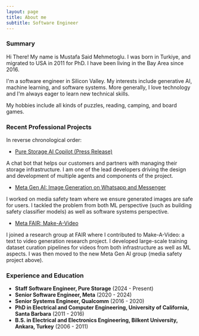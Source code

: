 ```yaml
---
layout: page
title: About me
subtitle: Software Engineer
---
```


### Summary

Hi There! My name is Mustafa Said Mehmetoglu. I was born in Turkiye, and migrated to USA in 2011 for PhD. I have been living in the Bay Area since 2016.

I'm a software engineer in Silicon Valley. My interests include generative AI, machine learning, and software systems. More generally, I love technology and I'm always eager to learn new technical skills.

My hobbies include all kinds of puzzles, reading, camping, and board games.

### Recent Professional Projects

In reverse chronological order:

- [Pure Storage AI Copilot (Press Release)](https://investor.purestorage.com/news-and-events/press-releases/press-release-details/2024/Industry-First-Innovations-in-the-Pure-Storage-Platform-Help-Customers-Keep-Pace-with-AIs-Rapid-Evolution/default.aspx)

A chat bot that helps our customers and partners with managing their storage infrastructure. I am one of the lead developers driving the design and development of multiple agents and components of the project.

- [Meta Gen AI: Image Generation on Whatsapp and Messenger](https://www.meta.com/help/artificial-intelligence/1337455336906126/)

I worked on media safety team where we ensure generated images are safe for users. I tackled the problem from both ML perspective (such as building safety classifier models) as well as software systems perspective.

- [Meta FAIR: Make-A-Video](https://makeavideo.studio/)

I joined a research group at FAIR where I contributed to Make-A-Video: a text to video generation research project. I developed large-scale training dataset curation pipelines for videos from both infrastructure as well as ML aspects. I was then moved to the new Meta Gen AI group (media safety project above).

### Experience and Education

- **Staff Software Engineer, Pure Storage** (2024 - Present)
- **Senior Software Engineer, Meta** (2020 - 2024)
- **Senior Systems Engineer, Qualcomm** (2016 - 2020)
- **PhD in Electrical and Computer Engineering, University of California, Santa Barbara** (2011 - 2016)
- **B.S. in Electrical and Electronics Engineering, Bilkent University, Ankara, Turkey** (2006 - 2011)
